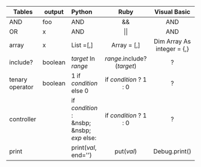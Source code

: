 | Tables   |output|      Python      |  Ruby | Visual Basic|
|----------|---|:-------------|:------:|:------:|
| AND |foo|  AND | && | AND | 
| OR |x|  AND | \|\| | AND | 
| array |x|    List =[,]  |   Array = [,] | Dim Array As integer = {,} |
| include? |boolean| _target_ In _range_ |    _range_.include? (_target_) | ?|
| tenary operator |boolean| 1 if _condition_ else 0 |    if _condition_ ? 1 : 0 | ?|
| controller || if _condition_ : <br> &nsbp; &nsbp; _exp_  else: |    if _condition_ ? 1 : 0 | ?|
| print || print(_val_, end='') |    put(_val_) | Debug.print() |
